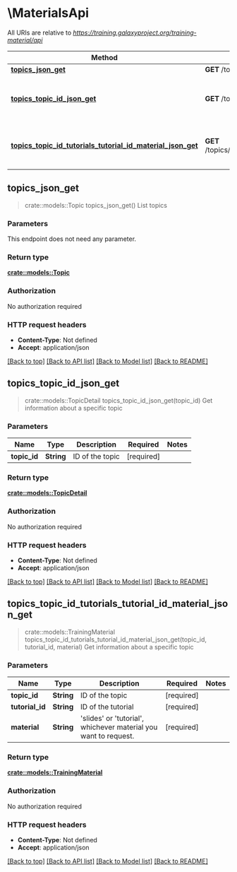 # \MaterialsApi

All URIs are relative to *https://training.galaxyproject.org/training-material/api*

Method | HTTP request | Description
------------- | ------------- | -------------
[**topics_json_get**](MaterialsApi.md#topics_json_get) | **GET** /topics.json | List topics
[**topics_topic_id_json_get**](MaterialsApi.md#topics_topic_id_json_get) | **GET** /topics/{topicId}.json | Get information about a specific topic
[**topics_topic_id_tutorials_tutorial_id_material_json_get**](MaterialsApi.md#topics_topic_id_tutorials_tutorial_id_material_json_get) | **GET** /topics/{topicId}/tutorials/{tutorialId}/{material}.json | Get information about a specific topic



## topics_json_get

> crate::models::Topic topics_json_get()
List topics

### Parameters

This endpoint does not need any parameter.

### Return type

[**crate::models::Topic**](Topic.md)

### Authorization

No authorization required

### HTTP request headers

- **Content-Type**: Not defined
- **Accept**: application/json

[[Back to top]](#) [[Back to API list]](../README.md#documentation-for-api-endpoints) [[Back to Model list]](../README.md#documentation-for-models) [[Back to README]](../README.md)


## topics_topic_id_json_get

> crate::models::TopicDetail topics_topic_id_json_get(topic_id)
Get information about a specific topic

### Parameters


Name | Type | Description  | Required | Notes
------------- | ------------- | ------------- | ------------- | -------------
**topic_id** | **String** | ID of the topic | [required] |

### Return type

[**crate::models::TopicDetail**](TopicDetail.md)

### Authorization

No authorization required

### HTTP request headers

- **Content-Type**: Not defined
- **Accept**: application/json

[[Back to top]](#) [[Back to API list]](../README.md#documentation-for-api-endpoints) [[Back to Model list]](../README.md#documentation-for-models) [[Back to README]](../README.md)


## topics_topic_id_tutorials_tutorial_id_material_json_get

> crate::models::TrainingMaterial topics_topic_id_tutorials_tutorial_id_material_json_get(topic_id, tutorial_id, material)
Get information about a specific topic

### Parameters


Name | Type | Description  | Required | Notes
------------- | ------------- | ------------- | ------------- | -------------
**topic_id** | **String** | ID of the topic | [required] |
**tutorial_id** | **String** | ID of the tutorial | [required] |
**material** | **String** | 'slides' or 'tutorial', whichever material you want to request. | [required] |

### Return type

[**crate::models::TrainingMaterial**](TrainingMaterial.md)

### Authorization

No authorization required

### HTTP request headers

- **Content-Type**: Not defined
- **Accept**: application/json

[[Back to top]](#) [[Back to API list]](../README.md#documentation-for-api-endpoints) [[Back to Model list]](../README.md#documentation-for-models) [[Back to README]](../README.md)

